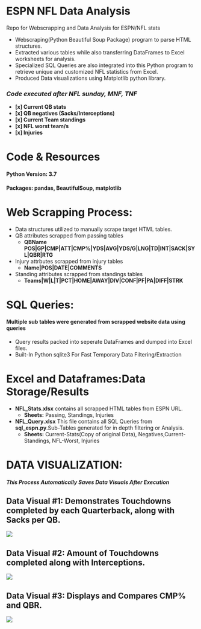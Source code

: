 # ESPN NFL Data Analysis
Repo for Webscrapping and Data Analysis for ESPN/NFL stats


- Webscraping(Python Beautiful Soup Package) program to parse HTML structures.
- Extracted various tables while also transferring DataFrames to Excel worksheets for analysis. 
- Specialized SQL Queries are also integrated into this Python program to retrieve unique and customized NFL statistics from Excel.
- Produced Data visualizations using Matplotlib python library.

### *Code executed after NFL sunday, MNF, TNF*

  - **[x] Current QB stats**
  - **[x] QB negatives (Sacks/Interceptions)**
  - **[x] Current Team standings**
  - **[x] NFL worst team/s**
  - **[x] Injuries**
  
 # Code & Resources 
 #### Python Version: 3.7
 #### Packages: pandas, BeautifulSoup, matplotlib
  
 # Web Scrapping Process:
  - Data structures utilized to manually scrape target HTML tables.
  - QB attributes scrapped from passing tables
    - **QBName	POS|GP|CMP|ATT|CMP%|YDS|AVG|YDS/G|LNG|TD|INT|SACK|SYL|QBR|RTG**
  - Injury attrbutes scrapped from injury tables
    - **Name|POS|DATE|COMMENTS**
  - Standing attributes scrapped from standings tables
    - **Teams|W|L|T|PCT|HOME|AWAY|DIV|CONF|PF|PA|DIFF|STRK**
   
 # SQL Queries: 
 #### Multiple sub tables were generated from scrapped website data using queries
  - Query results packed into seperate DataFrames and dumped into Excel files.
  - Built-In Python sqlite3 For Fast Temporary Data Filtering/Extraction
  
# Excel and Dataframes:Data Storage/Results
  - **NFL_Stats.xlsx** contains all scrapped HTML tables from ESPN URL.
    - **Sheets:** Passing, Standings, Injuries 
  - **NFL_Query.xlsx** This file contains all SQL Queries from **sql_espn.py**.Sub-Tables generated for in depth filtering or Analysis.
    - **Sheets:** Current-Stats(Copy of original Data), Negatives,Current-Standings, NFL-Worst, Injuries

# DATA VISUALIZATION: 
#### *This Process Automatically Saves Data Visuals After Execution*
## Data Visual #1: Demonstrates Touchdowns completed by each Quarterback, along with Sacks per QB.
![](https://raw.githubusercontent.com/Adan-Macias/espn_nfl_stats/main/Data_Visuals/TD_SACK.png)

## Data Visual #2: Amount of Touchdowns completed along with Interceptions.
![](https://raw.githubusercontent.com/Adan-Macias/espn_nfl_stats/main/Data_Visuals/TD-INT.png)

## Data Visual #3: Displays and Compares CMP% and QBR.
![](https://raw.githubusercontent.com/Adan-Macias/espn_nfl_stats/main/Data_Visuals/QBR-CMP.png)
